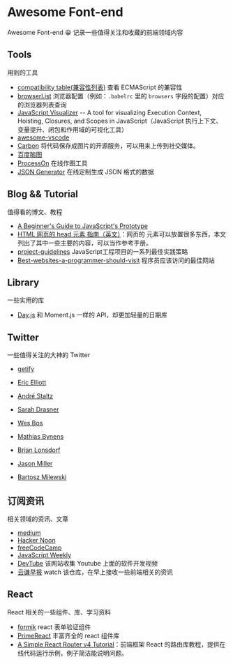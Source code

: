 # Awesome Font-end
Awesome Font-end 😀 记录一些值得关注和收藏的前端领域内容


## Tools

用到的工具

- [compatibility table(兼容性列表)](http://kangax.github.io/compat-table/es6/) 查看 ECMAScript 的兼容性
- [browserl.ist](https://browserl.ist/) 浏览器配置（例如：`.babelrc` 里的 `browsers` 字段的配置）对应的浏览器列表查询
- [JavaScript Visualizer](https://tylermcginnis.com/javascript-visualizer/) -- A tool for visualizing Execution Context, Hoisting, Closures, and Scopes in JavaScript（JavaScript 执行上下文、变量提升、闭包和作用域的可视化工具）
- [awesome-vscode](https://github.com/viatsko/awesome-vscode)
- [Carbon](https://carbon.now.sh/?bg=rgba(171%2C%20184%2C%20195%2C%201)&t=seti&wt=none&l=auto&ds=true&dsyoff=20px&dsblur=68px&wc=true&wa=true&pv=48px&ph=32px&ln=false&fm=Hack&fs=14px&lh=133%25&si=false&es=2x&wm=false&ts=false) 将代码保存成图片的开源服务，可以用来上传到社交媒体。
- [百度脑图](http://naotu.baidu.com/)
- [ProcessOn](https://www.processon.com/) 在线作图工具
- [JSON Generator](https://www.json-generator.com/) 在线定制生成 JSON 格式的数据


## Blog && Tutorial

值得看的博文、教程

- [A Beginner's Guide to JavaScript's Prototype](https://tylermcginnis.com/beginners-guide-to-javascript-prototype/)
- [HTML 网页的 head 元素 指南（英文）](https://gethead.info/)：网页的 <head> 元素可以放置很多东西，本文列出了其中一些主要的内容，可以当作参考手册。
- [project-guidelines](https://github.com/elsewhencode/project-guidelines) JavaScript工程项目的一系列最佳实践策略
- [Best-websites-a-programmer-should-visit](https://github.com/sdmg15/Best-websites-a-programmer-should-visit) 程序员应该访问的最佳网站


## Library

一些实用的库

- [Day.js](https://github.com/iamkun/dayjs) 和 Moment.js 一样的 API，却更加轻量的日期库


## Twitter

一些值得关注的大神的 Twitter

- [getify](https://twitter.com/getify)

- [Eric Elliott](https://twitter.com/_ericelliott)

- [André Staltz](https://twitter.com/andrestaltz)

- [Sarah Drasner](https://twitter.com/sarah_edo)

- [Wes Bos](https://twitter.com/wesbos)

- [Mathias Bynens](https://twitter.com/mathias)

- [Brian Lonsdorf](https://twitter.com/drboolean)

- [Jason Miller](https://twitter.com/_developit)

- [Bartosz Milewski](https://twitter.com/BartoszMilewski)


## 订阅资讯

相关领域的资讯、文章

- [medium](https://medium.com/)
- [Hacker Noon](https://hackernoon.com/)
- [freeCodeCamp](https://medium.freecodecamp.org/)
- [JavaScript Weekly](https://javascriptweekly.com/)
- [DevTube](https://dev.tube/) 该网站收集 Youtube 上面的软件开发视频
- [云谦早报](https://github.com/sorrycc/zaobao) watch 该仓库，在早上接收一些前端相关的资讯


## React

React 相关的一些组件、库、学习资料

- [formik](https://github.com/jaredpalmer/formik) react 表单验证组件
- [PrimeReact](https://github.com/primefaces/primereact) 丰富齐全的 react 组件库
- [A Simple React Router v4 Tutorial](https://medium.com/@pshrmn/a-simple-react-router-v4-tutorial-7f23ff27adf)：前端框架 React 的路由库教程，提供在线代码运行示例，例子简洁能说明问题。
